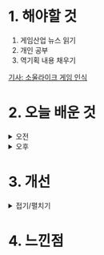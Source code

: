 
# 1. 해야할 것

1. 게임산업 뉴스 읽기 
2. 개인 공부  
3. 역기획 내용 채우기

[기사: 소울라이크 게임 인식](https://www.gameinsight.co.kr/news/articleView.html?idxno=33041)

# 2. 오늘 배운 것

<details>
<summary>오전</summary>

## 오늘의 뉴스
### 소울라이크 게임 인식
![image](https://github.com/user-attachments/assets/3464d582-ca55-41a4-8e3d-8fecd4063ea2)

소울라이크 게임은 어렵지만 어려운 난이도를 극복해냈을 때 성취감이 좋은 게임이다.\
대표적으로는 P의 거짓의 흥행이 그 예로 들 수 있다.

소울라이크 게임을 해석하는 방법에 따라 여러갈래의 게임들이 나왔지만\
나는 전통적인 프롬소프트 게임의 다크 소울 시리즈가 가장 좋아한다.\
하지만 여러 사람들을 타겟으로 한 소울라이트 게임이나 성장과 액션 쾌감으로 만든 갓 오브 워도 좋다.\
여러가지 방식으로 내가 좋아하는 장르의 게임을 즐길 수 있기 때문이다.

소울라이크의 재미를 분석하고 구현하는 게 새로운 일이 될 것 같다.
</details>


<details>
<summary>오후</summary>

## 역기획 자료 수집
![image](https://github.com/user-attachments/assets/abff10ae-dbb0-4231-9705-362067c41639)

![image](https://github.com/user-attachments/assets/941f152d-0f23-4376-a34d-0cfce096f176)

![image](https://github.com/user-attachments/assets/3205d900-352a-4ba3-91fe-5135e4bce035)

</details>




# 3. 개선


<details>
<summary>접기/펼치기</summary>


</details>



# 4. 느낀점


